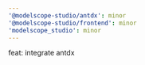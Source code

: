 ```yaml
---
'@modelscope-studio/antdx': minor
'@modelscope-studio/frontend': minor
'modelscope_studio': minor
---
```


feat: integrate antdx
